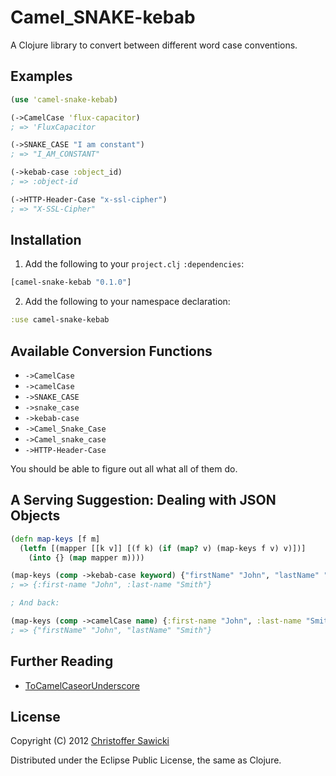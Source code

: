 # Camel_SNAKE-kebab

A Clojure library to convert between different word case conventions.

## Examples

```clojure
(use 'camel-snake-kebab)

(->CamelCase 'flux-capacitor)
; => 'FluxCapacitor

(->SNAKE_CASE "I am constant")
; => "I_AM_CONSTANT"

(->kebab-case :object_id)
; => :object-id

(->HTTP-Header-Case "x-ssl-cipher")
; => "X-SSL-Cipher"
```

## Installation

1. Add the following to your `project.clj` `:dependencies`:

  ```clojure
  [camel-snake-kebab "0.1.0"]
  ```

2. Add the following to your namespace declaration:

  ```clojure
  :use camel-snake-kebab
  ```

## Available Conversion Functions

* `->CamelCase`
* `->camelCase`
* `->SNAKE_CASE`
* `->snake_case`
* `->kebab-case`
* `->Camel_Snake_Case`
* `->Camel_snake_case`
* `->HTTP-Header-Case`

You should be able to figure out all what all of them do.

## A Serving Suggestion: Dealing with JSON Objects

```clojure
(defn map-keys [f m]
  (letfn [(mapper [[k v]] [(f k) (if (map? v) (map-keys f v) v)])]
    (into {} (map mapper m))))

(map-keys (comp ->kebab-case keyword) {"firstName" "John", "lastName" "Smith"})
; => {:first-name "John", :last-name "Smith"}

; And back:

(map-keys (comp ->camelCase name) {:first-name "John", :last-name "Smith"})
; => {"firstName" "John", "lastName" "Smith"}
```

## Further Reading

* [ToCamelCaseorUnderscore](http://citeseerx.ist.psu.edu/viewdoc/summary?doi=10.1.1.158.9499)

## License

Copyright (C) 2012 [Christoffer Sawicki](mailto:christoffer.sawicki@gmail.com)

Distributed under the Eclipse Public License, the same as Clojure.
